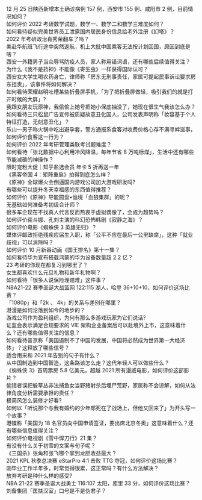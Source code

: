 12 月 25 日陕西新增本土确诊病例 157 例，西安市 155 例、咸阳市 2 例，目前情况如何？  
如何评价 2022 考研数学试题，数学一、数学二和数学三难度如何？  
如何看待疑似完美世界员工泄露国内居民身份信息给老外注册《幻塔》？  
2022 年考研政治肖秀荣翻车了吗？  
美赴华航班飞行途中突然返航，机上大批中国乘客无法按计划回国，原因到底是啥？  
西安一外籍男子当众辱骂防疫人员，家人称用错词语，还有哪些后续值得关注？  
为什么《我不是药神》不能像《寄生虫》一样获得国际认可？  
西安女大学生喝农药身亡，律师称「房东无刑事责任，家属可提起民事诉讼要求房东担责」，该事件将如何解决？  
如何看待荣耀赵明吐槽某些折叠屏手机，「为了把折叠屏做轻，吸引我们的就是打开时候的大屏」?  
我跟女朋友玩原神，我偷偷上她号把她小保底抽没了，她现在很生气我该怎么办？  
如何看待三只松鼠广告宣传被质疑故意丑化国人，公司发表声明称「妆容基于个人特征打造，无刻意丑化」？  
乐山一男子称火锅中吃出避孕套，警方通报系食客对收费价格心存不满寻衅滋事，如何评价食客这一行为？  
如何评价 2022 年考研管理类联考试题难度？  
如何看待「张北数据中心利用冷风降温，每年节省 8 万吨标煤」，生活中还有哪些节能减碳的神操作？  
限时宠粉大促｜知乎盐选会员 年卡 5 折再送一年  
《黑客帝国 4：矩阵重启》拍得到底怎么样？  
《原神》全球爆火会倒逼国内游戏公司加大游戏研发吗?  
有哪些可以提升冬天幸福感的东西值得推荐？  
如何评价《原神》导能圆盘•诡境「血狼集群」的呢？  
无基础如何准备考初级会计师？  
很多车企现在不找真人代言反而热衷于虚拟偶像了，会成为趋势吗？  
如何评价裴斗娜、孔刘主演的科幻恐怖韩剧《寂静之海》？  
如何评价电影《蜘蛛侠 3 英雄无归》？  
媒体评邮政拒绝残疾应届生入职，称「公平不应在最后一公里缺席」，这种「就业歧视」可以消除吗？  
如何评价 10 月新番动画《国王排名》第十一集？  
如何看待华为宣布搭载鸿蒙的华为设备数量超 2.2 亿？  
23 考研的你现在都复习到哪里了？  
女生都喜欢什么元旦礼物和新年礼物啊？  
如何看待「很多人说保险理赔难」这件事？  
NBA21-22 赛季圣诞大战篮网 122:115 湖人，哈登 36+10+10，如何评价这场比赛？  
「1080p」和「2k 、 4k」的关系与差别在哪里？  
港漫是如何沦落到如今的地步的？  
游戏公司作为盈利组织，为何有那么多游戏玩家为它们说话?  
证监会表示满足合规要求的 VIE 架构企业备案后可以赴境外上市，这意味着什么？还有哪些值得关注的信息？  
如何看待普京称「美国遏制不了中国的发展，中国将必然成为世界第一大经济体」？这释放了哪些信号？  
适合用来和 2021 年告别的句子有什么？  
从中国制造到中国智造，这条路该怎么走？这代年轻人可以做些什么？  
《蜘蛛侠 3》首周票房 5.8 亿美元，超越 2021 所有漫威电影，如何评价这部影片？  
偷猎者误把躲草丛非法捕鱼女当野猪射杀后埋尸荒野，家属称不会谅解，如何从法律角度分析需要承担的责任？  
极简风怎么装修才好看?  
如何以「听说那个与我有婚约的少年郎死在了战场上，但他又回来了」为开头写一个故事？  
港媒称「美国为 18 名官员向中国申请签证，要出席北京冬奥」这意味着什么？还有哪些信息值得关注？  
如何评价电视剧《雪中悍刀行》21 集？  
有没有什么关于初雪的文案与句子呢？  
《三国杀》张角和张飞哪个拿到龙胆收益最大？  
2021 KPL 秋季总决赛 eStarPro 4:1 击败 TTG 夺冠，如何评价这场比赛？  
刚毕业工作半年多，时常觉得很累，这正常吗？有什么方法解决？  
放弃考研是种什么样的感受?  
NBA 21-22 赛季圣诞大战勇士 116:107 太阳，库里 33 分，如何评价这场比赛？  
刘备集团「匡扶汉室」口号是不是伪君子？  
